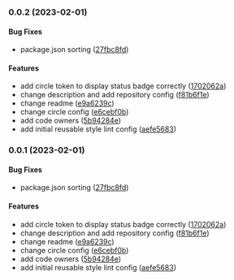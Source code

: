 <a name="0.0.2"></a>
### 0.0.2 (2023-02-01)


#### Bug Fixes

* package.json sorting ([27fbc8fd](https://github.com/shelfio/stylelint-config/commit/27fbc8fd))


#### Features

* add circle token to display status badge correctly ([1702062a](https://github.com/shelfio/stylelint-config/commit/1702062a))
* change description and add repository config ([f81b6f1e](https://github.com/shelfio/stylelint-config/commit/f81b6f1e))
* change readme ([e9a6239c](https://github.com/shelfio/stylelint-config/commit/e9a6239c))
* change circle config ([e6cebf0b](https://github.com/shelfio/stylelint-config/commit/e6cebf0b))
* add code owners ([5b94284e](https://github.com/shelfio/stylelint-config/commit/5b94284e))
* add initial reusable style lint config ([aefe5683](https://github.com/shelfio/stylelint-config/commit/aefe5683))


<a name="0.0.1"></a>
### 0.0.1 (2023-02-01)


#### Bug Fixes

* package.json sorting ([27fbc8fd](https://github.com/shelfio/stylelint-config/commit/27fbc8fd))


#### Features

* add circle token to display status badge correctly ([1702062a](https://github.com/shelfio/stylelint-config/commit/1702062a))
* change description and add repository config ([f81b6f1e](https://github.com/shelfio/stylelint-config/commit/f81b6f1e))
* change readme ([e9a6239c](https://github.com/shelfio/stylelint-config/commit/e9a6239c))
* change circle config ([e6cebf0b](https://github.com/shelfio/stylelint-config/commit/e6cebf0b))
* add code owners ([5b94284e](https://github.com/shelfio/stylelint-config/commit/5b94284e))
* add initial reusable style lint config ([aefe5683](https://github.com/shelfio/stylelint-config/commit/aefe5683))

